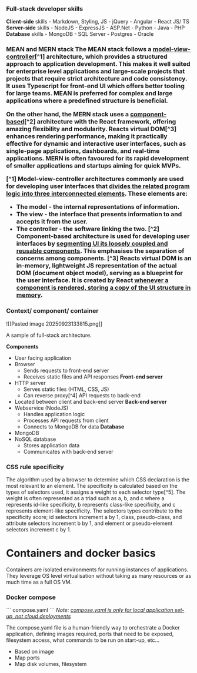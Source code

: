 <h3>Full-stack developer skills</h3>
<b>Client-side</b> skills
- Markdown, Styling, JS
- jQuery
- Angular
- React JS/ TS
<b>Server-side</b> skills
- NodeJS
- ExpressJS
- ASP.Net
- Python
- Java
- PHP
<b>Database</b> skills
- MongoDB
- SQL Server
- Postgres
- Oracle
<h3>MEAN and MERN stack</b>
The MEAN stack follows a <u>model-view-controller</u>[^1] architecture, which provides a structured approach to application development. This makes it well suited for enterprise level applications and large-scale projects that projects that require strict architecture and code consistency. It uses Typescript for front-end UI which offers better tooling for large teams. MEAN is preferred for complex and large applications where a predefined structure is beneficial.

On the other hand, the MERN stack uses a <u>component-based</u>[^2] architecture with the React framework, offering amazing flexibility and modularity. Reacts virtual DOM[^3] enhances rendering performance, making it practically effective for dynamic and interactive user interfaces, such as single-page applications, dashboards, and real-time applications. MERN is often favoured for its rapid development of smaller applications and startups aiming for quick MVPs. 

[^1] Model-view-controller architectures commonly are used for developing user interfaces that <u>divides the related program logic into three interconnected elements</u>. 
These elements are:
- The model - the internal representations of information.
- The view - the interface that presents information to and accepts it from the user.
- The controller - the software linking the two.
[^2] Component-based architecture is used for developing user interfaces by <u>segmenting UI its loosely coupled and reusable components</u>. This emphasises the separation of concerns among components.
[^3] Reacts virtual DOM is an in-memory, lightweight JS representation of the actual DOM (document object model), serving as a blueprint for the user interface. It is created by React <u>whenever a component is rendered, storing a copy of the UI structure in memory</u>.

<h3>Context/ component/ container</h3>
 ![[Pasted image 20250923133815.png]]
 
A sample of full-stack architecture.

<b>Components</b>
- User facing application
- Browser
	- Sends requests to front-end server
	- Receives static files and API responses
<b>Front-end server</b>
- HTTP server
	- Serves static files (HTML, CSS, JS)
	- Can reverse proxy[^4] API requests to back-end
- Located between client and back-end server
<b>Back-end server</b>
- Webservice (NodeJS)
	- Handles application logic
	- Processes API requests from client
	- Connects to MongoDB for data
<b>Database</b>
- MongoDB
- NoSQL database
	- Stores application data
	- Communicates with back-end server
<h3>CSS rule specificity</h3>
The algorithm used by a browser to determine which CSS declaration is the most relevant to an element. The specificity is calculated based on the types of selectors used, it assigns a weight to each selector type[^5]. The weight is often represented as a triad such as a, b, and c where a represents id-like specificity, b represents class-like specificity, and c represents element-like specificity. The selectors types contribute to the specificity score; id selectors increment a by 1, class, pseudo-class, and attribute selectors increment b by 1, and element or pseudo-element selectors increment c by 1.

<h1>Containers and docker basics </h1>
Containers are isolated environments for running instances of applications. They leverage OS level virtualisation without taking as many resources or as much time as a full OS VM.
<h3>Docker compose</h3>
```
compose.yaml
```
<i>Note: <u>compose.yaml is only for local application set-up, not cloud deployments</u></i>

The compose.yaml file is a human-friendly way to orchestrate a Docker application, defining images required, ports that need to be exposed, filesystem access, what commands to be run on start-up, etc... 
- Based on image
- Map ports
- Map disk volumes, filesystem

